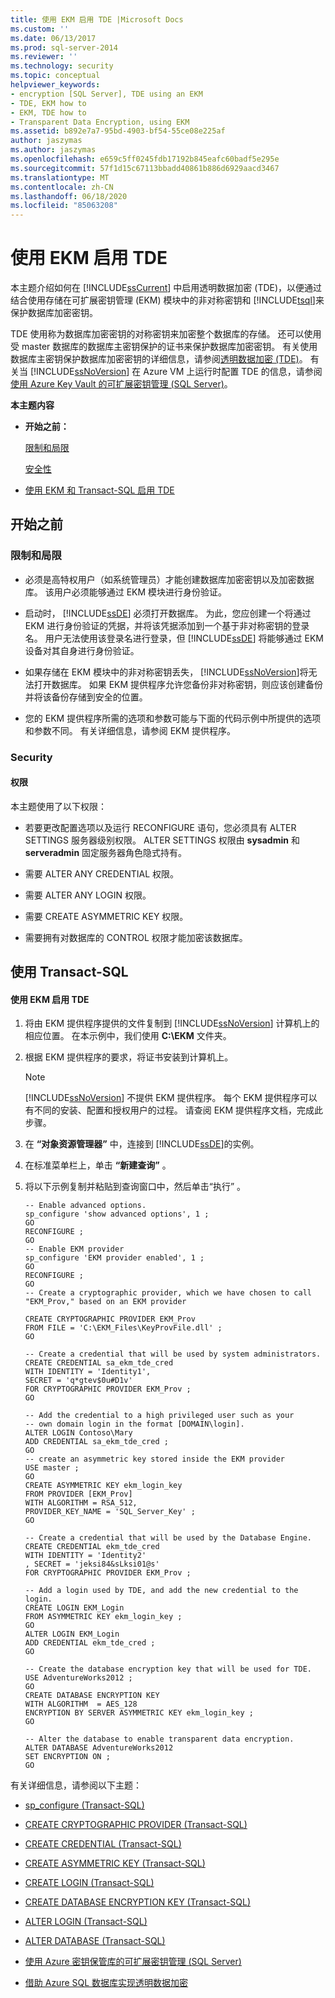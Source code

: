 ```yaml
---
title: 使用 EKM 启用 TDE |Microsoft Docs
ms.custom: ''
ms.date: 06/13/2017
ms.prod: sql-server-2014
ms.reviewer: ''
ms.technology: security
ms.topic: conceptual
helpviewer_keywords:
- encryption [SQL Server], TDE using an EKM
- TDE, EKM how to
- EKM, TDE how to
- Transparent Data Encryption, using EKM
ms.assetid: b892e7a7-95bd-4903-bf54-55ce08e225af
author: jaszymas
ms.author: jaszymas
ms.openlocfilehash: e659c5ff0245fdb17192b845eafc60badf5e295e
ms.sourcegitcommit: 57f1d15c67113bbadd40861b886d6929aacd3467
ms.translationtype: MT
ms.contentlocale: zh-CN
ms.lasthandoff: 06/18/2020
ms.locfileid: "85063208"
---
```

# <a name="enable-tde-using-ekm"></a>使用 EKM 启用 TDE
  本主题介绍如何在 [!INCLUDE[ssCurrent](../../../includes/sscurrent-md.md)] 中启用透明数据加密 (TDE)，以便通过结合使用存储在可扩展密钥管理 (EKM) 模块中的非对称密钥和 [!INCLUDE[tsql](../../../includes/tsql-md.md)]来保护数据库加密密钥。  
  
 TDE 使用称为数据库加密密钥的对称密钥来加密整个数据库的存储。 还可以使用受 master 数据库的数据库主密钥保护的证书来保护数据库加密密钥。 有关使用数据库主密钥保护数据库加密密钥的详细信息，请参阅[透明数据加密 (TDE)](transparent-data-encryption.md)。 有关当 [!INCLUDE[ssNoVersion](../../../includes/ssnoversion-md.md)] 在 Azure VM 上运行时配置 TDE 的信息，请参阅[使用 Azure Key Vault 的可扩展密钥管理 (SQL Server)](extensible-key-management-using-azure-key-vault-sql-server.md)。  
  
 **本主题内容**  
  
-   **开始之前：**  
  
     [限制和局限](#Restrictions)  
  
     [安全性](#Security)  
  
-   [使用 EKM 和 Transact-SQL 启用 TDE](#TsqlProcedure)  
  
##  <a name="before-you-begin"></a><a name="BeforeYouBegin"></a> 开始之前  
  
###  <a name="limitations-and-restrictions"></a><a name="Restrictions"></a> 限制和局限  
  
-   必须是高特权用户（如系统管理员）才能创建数据库加密密钥以及加密数据库。 该用户必须能够通过 EKM 模块进行身份验证。  
  
-   启动时， [!INCLUDE[ssDE](../../../includes/ssde-md.md)] 必须打开数据库。 为此，您应创建一个将通过 EKM 进行身份验证的凭据，并将该凭据添加到一个基于非对称密钥的登录名。 用户无法使用该登录名进行登录，但 [!INCLUDE[ssDE](../../../includes/ssde-md.md)] 将能够通过 EKM 设备对其自身进行身份验证。  
  
-   如果存储在 EKM 模块中的非对称密钥丢失， [!INCLUDE[ssNoVersion](../../../includes/ssnoversion-md.md)]将无法打开数据库。 如果 EKM 提供程序允许您备份非对称密钥，则应该创建备份并将该备份存储到安全的位置。  
  
-   您的 EKM 提供程序所需的选项和参数可能与下面的代码示例中所提供的选项和参数不同。 有关详细信息，请参阅 EKM 提供程序。  
  
###  <a name="security"></a><a name="Security"></a> Security  
  
####  <a name="permissions"></a><a name="Permissions"></a> 权限  
 本主题使用了以下权限：  
  
-   若要更改配置选项以及运行 RECONFIGURE 语句，您必须具有 ALTER SETTINGS 服务器级别权限。 ALTER SETTINGS 权限由 **sysadmin** 和 **serveradmin** 固定服务器角色隐式持有。  
  
-   需要 ALTER ANY CREDENTIAL 权限。  
  
-   需要 ALTER ANY LOGIN 权限。  
  
-   需要 CREATE ASYMMETRIC KEY 权限。  
  
-   需要拥有对数据库的 CONTROL 权限才能加密该数据库。  
  
##  <a name="using-transact-sql"></a><a name="TsqlProcedure"></a> 使用 Transact-SQL  
  
#### <a name="to-enable-tde-using-ekm"></a>使用 EKM 启用 TDE  
  
1.  将由 EKM 提供程序提供的文件复制到 [!INCLUDE[ssNoVersion](../../../includes/ssnoversion-md.md)] 计算机上的相应位置。 在本示例中，我们使用 **C:\EKM** 文件夹。  
  
2.  根据 EKM 提供程序的要求，将证书安装到计算机上。  
  
    > [!NOTE]  
    >  [!INCLUDE[ssNoVersion](../../../includes/ssnoversion-md.md)] 不提供 EKM 提供程序。 每个 EKM 提供程序可以有不同的安装、配置和授权用户的过程。  请查阅 EKM 提供程序文档，完成此步骤。  
  
3.  在 **“对象资源管理器”** 中，连接到 [!INCLUDE[ssDE](../../../includes/ssde-md.md)]的实例。  
  
4.  在标准菜单栏上，单击 **“新建查询”** 。  
  
5.  将以下示例复制并粘贴到查询窗口中，然后单击“执行”  。  
  
    ```  
    -- Enable advanced options.  
    sp_configure 'show advanced options', 1 ;  
    GO  
    RECONFIGURE ;  
    GO  
    -- Enable EKM provider  
    sp_configure 'EKM provider enabled', 1 ;  
    GO  
    RECONFIGURE ;  
    GO  
    -- Create a cryptographic provider, which we have chosen to call "EKM_Prov," based on an EKM provider  
  
    CREATE CRYPTOGRAPHIC PROVIDER EKM_Prov   
    FROM FILE = 'C:\EKM_Files\KeyProvFile.dll' ;  
    GO  
  
    -- Create a credential that will be used by system administrators.  
    CREATE CREDENTIAL sa_ekm_tde_cred   
    WITH IDENTITY = 'Identity1',   
    SECRET = 'q*gtev$0u#D1v'   
    FOR CRYPTOGRAPHIC PROVIDER EKM_Prov ;  
    GO  
  
    -- Add the credential to a high privileged user such as your   
    -- own domain login in the format [DOMAIN\login].  
    ALTER LOGIN Contoso\Mary  
    ADD CREDENTIAL sa_ekm_tde_cred ;  
    GO  
    -- create an asymmetric key stored inside the EKM provider  
    USE master ;  
    GO  
    CREATE ASYMMETRIC KEY ekm_login_key   
    FROM PROVIDER [EKM_Prov]  
    WITH ALGORITHM = RSA_512,  
    PROVIDER_KEY_NAME = 'SQL_Server_Key' ;  
    GO  
  
    -- Create a credential that will be used by the Database Engine.  
    CREATE CREDENTIAL ekm_tde_cred   
    WITH IDENTITY = 'Identity2'   
    , SECRET = 'jeksi84&sLksi01@s'   
    FOR CRYPTOGRAPHIC PROVIDER EKM_Prov ;  
  
    -- Add a login used by TDE, and add the new credential to the login.  
    CREATE LOGIN EKM_Login   
    FROM ASYMMETRIC KEY ekm_login_key ;  
    GO  
    ALTER LOGIN EKM_Login   
    ADD CREDENTIAL ekm_tde_cred ;  
    GO  
  
    -- Create the database encryption key that will be used for TDE.  
    USE AdventureWorks2012 ;  
    GO  
    CREATE DATABASE ENCRYPTION KEY  
    WITH ALGORITHM  = AES_128  
    ENCRYPTION BY SERVER ASYMMETRIC KEY ekm_login_key ;  
    GO  
  
    -- Alter the database to enable transparent data encryption.  
    ALTER DATABASE AdventureWorks2012   
    SET ENCRYPTION ON ;  
    GO  
    ```  
  
 有关详细信息，请参阅以下主题：  
  
-   [sp_configure &#40;Transact-SQL&#41;](/sql/relational-databases/system-stored-procedures/sp-configure-transact-sql)  
  
-   [CREATE CRYPTOGRAPHIC PROVIDER &#40;Transact-SQL&#41;](/sql/t-sql/statements/create-cryptographic-provider-transact-sql)  
  
-   [CREATE CREDENTIAL &#40;Transact-SQL&#41;](/sql/t-sql/statements/create-credential-transact-sql)  
  
-   [CREATE ASYMMETRIC KEY &#40;Transact-SQL&#41;](/sql/t-sql/statements/create-asymmetric-key-transact-sql)  
  
-   [CREATE LOGIN &#40;Transact-SQL&#41;](/sql/t-sql/statements/create-login-transact-sql)  
  
-   [CREATE DATABASE ENCRYPTION KEY (Transact-SQL)](/sql/t-sql/statements/create-database-encryption-key-transact-sql)  
  
-   [ALTER LOGIN &#40;Transact-SQL&#41;](/sql/t-sql/statements/alter-login-transact-sql)  
  
-   [ALTER DATABASE (Transact-SQL)](/sql/t-sql/statements/alter-database-transact-sql)  
  
-   [使用 Azure 密钥保管库的可扩展密钥管理 (SQL Server)](extensible-key-management-using-azure-key-vault-sql-server.md)  
  
-   [借助 Azure SQL 数据库实现透明数据加密](../../../database-engine/transparent-data-encryption-with-azure-sql-database.md)  
  
  
